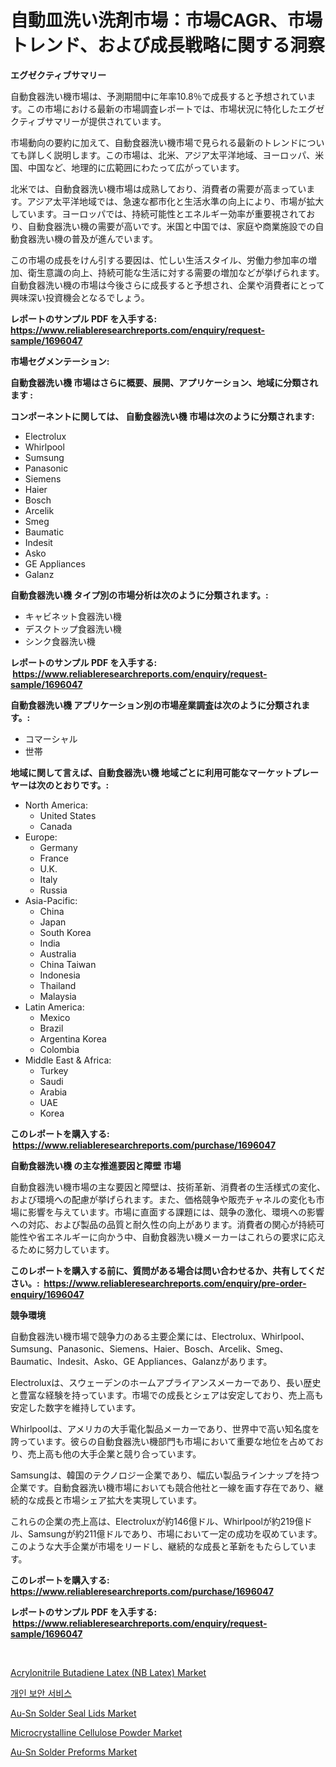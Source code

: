 <p><h1>自動皿洗い洗剤市場：市場CAGR、市場トレンド、および成長戦略に関する洞察</h1></p><p><strong>エグゼクティブサマリー</strong></p>
<p><p>自動食器洗い機市場は、予測期間中に年率10.8％で成長すると予想されています。この市場における最新の市場調査レポートでは、市場状況に特化したエグゼクティブサマリーが提供されています。</p><p>市場動向の要約に加えて、自動食器洗い機市場で見られる最新のトレンドについても詳しく説明します。この市場は、北米、アジア太平洋地域、ヨーロッパ、米国、中国など、地理的に広範囲にわたって広がっています。</p><p>北米では、自動食器洗い機市場は成熟しており、消費者の需要が高まっています。アジア太平洋地域では、急速な都市化と生活水準の向上により、市場が拡大しています。ヨーロッパでは、持続可能性とエネルギー効率が重要視されており、自動食器洗い機の需要が高いです。米国と中国では、家庭や商業施設での自動食器洗い機の普及が進んでいます。</p><p>この市場の成長をけん引する要因は、忙しい生活スタイル、労働力参加率の増加、衛生意識の向上、持続可能な生活に対する需要の増加などが挙げられます。自動食器洗い機の市場は今後さらに成長すると予想され、企業や消費者にとって興味深い投資機会となるでしょう。</p></p>
<p><strong>レポートのサンプル PDF を入手する: <a href="https://www.reliableresearchreports.com/enquiry/request-sample/1696047">https://www.reliableresearchreports.com/enquiry/request-sample/1696047</a></strong></p>
<p><strong>市場セグメンテーション:</strong></p>
<p><strong> 自動食器洗い機 市場はさらに概要、展開、アプリケーション、地域に分類されます :</strong></p>
<p><strong>コンポーネントに関しては、 自動食器洗い機 市場は次のように分類されます: &nbsp;</strong></p>
<p><ul><li>Electrolux</li><li>Whirlpool</li><li>Sumsung</li><li>Panasonic</li><li>Siemens</li><li>Haier</li><li>Bosch</li><li>Arcelik</li><li>Smeg</li><li>Baumatic</li><li>Indesit</li><li>Asko</li><li>GE Appliances</li><li>Galanz</li></ul></p>
<p><strong> 自動食器洗い機 タイプ別の市場分析は次のように分類されます。:</strong></p>
<p><ul><li>キャビネット食器洗い機</li><li>デスクトップ食器洗い機</li><li>シンク食器洗い機</li></ul></p>
<p><strong>レポートのサンプル PDF を入手する: &nbsp;<a href="https://www.reliableresearchreports.com/enquiry/request-sample/1696047">https://www.reliableresearchreports.com/enquiry/request-sample/1696047</a></strong></p>
<p><strong> 自動食器洗い機 アプリケーション別の市場産業調査は次のように分類されます。:</strong></p>
<p><ul><li>コマーシャル</li><li>世帯</li></ul></p>
<p><strong>地域に関して言えば、自動食器洗い機 地域ごとに利用可能なマーケットプレーヤーは次のとおりです。:</strong></p>
<p><ul>
    <li>
        North America:
        <ul>
            <li>United States</li>
            <li>Canada</li>
        </ul>
    </li>
    <li>
        Europe:
        <ul>
            <li>Germany</li>
            <li>France</li>
            <li>U.K.</li>
            <li>Italy</li>
            <li>Russia</li>
        </ul>
    </li>
    <li>
        Asia-Pacific:
        <ul>
            <li>China</li>
            <li>Japan</li>
            <li>South Korea</li>
            <li>India</li>
            <li>Australia</li>
            <li>China Taiwan</li>
            <li>Indonesia</li>
            <li>Thailand</li>
            <li>Malaysia</li>
        </ul>
    </li>
    <li>
        Latin America:
        <ul>
            <li>Mexico</li>
            <li>Brazil</li>
            <li>Argentina Korea</li>
            <li>Colombia</li>
        </ul>
    </li>
    <li>
        Middle East & Africa:
        <ul>
            <li>Turkey</li>
            <li>Saudi</li>
            <li>Arabia</li>
            <li>UAE</li>
            <li>Korea</li>
        </ul>
    </li>
    </ul></p>
<p><strong>このレポートを購入する: &nbsp;<a href="https://www.reliableresearchreports.com/purchase/1696047">https://www.reliableresearchreports.com/purchase/1696047</a></strong></p>
<p><strong>自動食器洗い機 の主な推進要因と障壁 市場</strong></p>
<p><p>自動食器洗い機市場の主な要因と障壁は、技術革新、消費者の生活様式の変化、および環境への配慮が挙げられます。また、価格競争や販売チャネルの変化も市場に影響を与えています。市場に直面する課題には、競争の激化、環境への影響への対応、および製品の品質と耐久性の向上があります。消費者の関心が持続可能性や省エネルギーに向かう中、自動食器洗い機メーカーはこれらの要求に応えるために努力しています。</p></p>
<p><strong>このレポートを購入する前に、質問がある場合は問い合わせるか、共有してください。:&nbsp; <a href="https://www.reliableresearchreports.com/enquiry/pre-order-enquiry/1696047">https://www.reliableresearchreports.com/enquiry/pre-order-enquiry/1696047</a></strong></p>
<p><strong>競争環境</strong></p>
<p><p>自動食器洗い機市場で競争力のある主要企業には、Electrolux、Whirlpool、Sumsung、Panasonic、Siemens、Haier、Bosch、Arcelik、Smeg、Baumatic、Indesit、Asko、GE Appliances、Galanzがあります。</p><p>Electroluxは、スウェーデンのホームアプライアンスメーカーであり、長い歴史と豊富な経験を持っています。市場での成長とシェアは安定しており、売上高も安定した数字を維持しています。</p><p>Whirlpoolは、アメリカの大手電化製品メーカーであり、世界中で高い知名度を誇っています。彼らの自動食器洗い機部門も市場において重要な地位を占めており、売上高も他の大手企業と競り合っています。</p><p>Samsungは、韓国のテクノロジー企業であり、幅広い製品ラインナップを持つ企業です。自動食器洗い機市場においても競合他社と一線を画す存在であり、継続的な成長と市場シェア拡大を実現しています。</p><p>これらの企業の売上高は、Electroluxが約146億ドル、Whirlpoolが約219億ドル、Samsungが約211億ドルであり、市場において一定の成功を収めています。このような大手企業が市場をリードし、継続的な成長と革新をもたらしています。</p></p>
<p><strong>このレポートを購入する: &nbsp; <a href="https://www.reliableresearchreports.com/purchase/1696047">https://www.reliableresearchreports.com/purchase/1696047</a></strong></p>
<p><strong>レポートのサンプル PDF を入手する: &nbsp;<a href="https://www.reliableresearchreports.com/enquiry/request-sample/1696047">https://www.reliableresearchreports.com/enquiry/request-sample/1696047</a></strong><strong></strong></p>
<p>&nbsp;</p>
<p><p><a href="https://view.publitas.com/reportprime-1/acrylonitrile-butadiene-latex-nb-latex-market-research-report-provides-thorough-industry-overview-which-offers-an-in-depth-analysis-of-product-trends-and-new-market-divisions/">Acrylonitrile Butadiene Latex (NB Latex) Market</a></p><p><a href="https://github.com/jntpkh496620/Market-Research-Report-List-1/blob/main/4973166190768.md">개인 보안 서비스</a></p><p><a href="https://three-jumbo-f6d.notion.site/Au-Sn-Solder-Seal-Lids-Market-Research-Report-Reveals-The-Latest-Trends-And-Opportunities-of-this-Ma-67cd057294ed4ddeab4dc30becad47cf">Au-Sn Solder Seal Lids Market</a></p><p><a href="https://issuu.com/reportprime-2/docs/microcrystalline-cellulose-powder-market-size-2030">Microcrystalline Cellulose Powder Market</a></p><p><a href="https://noble-drawer-34c.notion.site/Au-Sn-Solder-Preforms-Market-Size-Market-Trends-and-Growth-Outlook-forecasted-for-period-from-2024-6026e97b09f04efd8c7e84327f6d90f6">Au-Sn Solder Preforms Market</a></p></p>